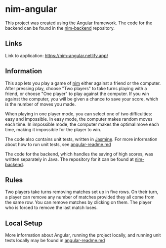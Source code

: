 # nim-angular

This project was created using the [Angular](https://www.angular.io) framework. The code for the backend can be found in the [nim-backend](https://www.github.com/matt-marko/nim-backend) repository.

## Links 

Link to application: https://nim-angular.netlify.app/

## Information

This app lets you play a game of [nim](https://en.wikipedia.org/wiki/Nim) either against a friend or the computer. After pressing play, choose "Two players" to take turns playing with a friend, or choose "One player" to play against the computer. If you win against the computer, you will be given a chance to save your score, which is the number of moves you made.

When playing in one player mode, you can select one of two difficulties: easy and impossible. In easy mode, the computer makes random moves each time. In impossible mode, the computer makes the optimal move each time, making it impossible for the player to win.

The code also contains unit tests, written in [Jasmine](https://jasmine.github.io/). For more information about how to run unit tests, see [angular-readme.md](angular-readme.md)

The code for the backend, which handles the saving of high scores, was written separately in Java. The repository for it can be found at [nim-backend](https://www.github.com/matt-marko/nim-backend).

## Rules

Two players take turns removing matches set up in five rows. On their turn, a player can remove any number of matches provided they all come from the same row. You can remove matches by clicking on them. The player who is forced to remove the last match loses.

## Local Setup

More information about Angular, running the project locally, and running unit tests locally may be found in [angular-readme.md](angular-readme.md)
